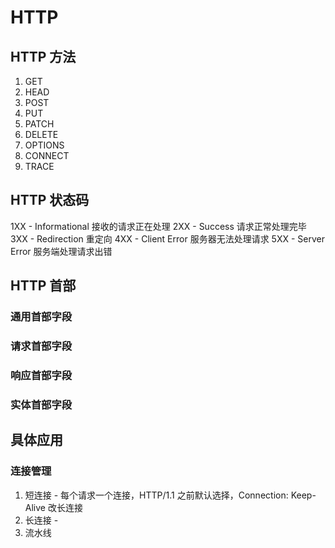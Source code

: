 # HTTP

## HTTP 方法

1. GET
2. HEAD
3. POST
4. PUT
5. PATCH
6. DELETE
7. OPTIONS
8. CONNECT
9. TRACE

## HTTP 状态码

1XX - Informational 接收的请求正在处理
2XX - Success 请求正常处理完毕
3XX - Redirection 重定向
4XX - Client Error 服务器无法处理请求
5XX - Server Error 服务端处理请求出错

## HTTP 首部

### 通用首部字段

### 请求首部字段

### 响应首部字段

### 实体首部字段

## 具体应用

### 连接管理

1. 短连接 - 每个请求一个连接，HTTP/1.1 之前默认选择，Connection: Keep-Alive 改长连接
2. 长连接 - 
3. 流水线
